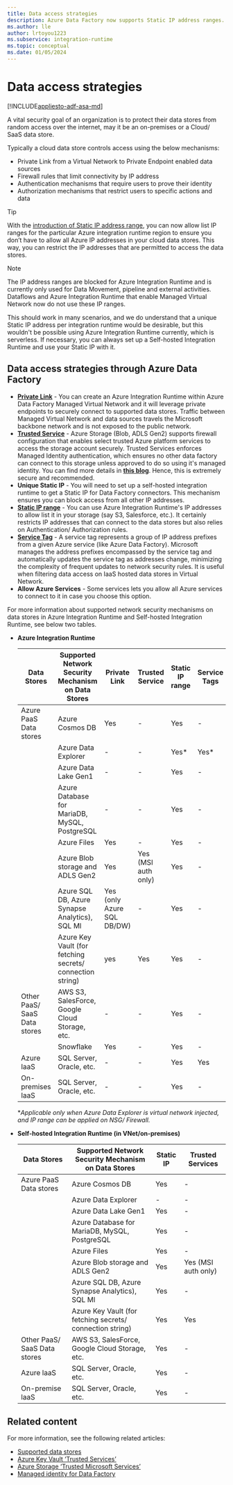```yaml
---
title: Data access strategies
description: Azure Data Factory now supports Static IP address ranges.
ms.author: lle
author: lrtoyou1223
ms.subservice: integration-runtime
ms.topic: conceptual
ms.date: 01/05/2024
---
```


# Data access strategies

[!INCLUDE[appliesto-adf-asa-md](includes/appliesto-adf-asa-md.md)]

A vital security goal of an organization is to protect their data stores from random access over the internet, may it be an on-premises or a Cloud/ SaaS data store.

Typically a cloud data store controls access using the below mechanisms:
* Private Link from a Virtual Network to Private Endpoint enabled data sources
* Firewall rules that limit connectivity by IP address
* Authentication mechanisms that require users to prove their identity
* Authorization mechanisms that restrict users to specific actions and data

> [!TIP]
> With the [introduction of Static IP address range](./azure-integration-runtime-ip-addresses.md), you can now allow list IP ranges for the particular Azure integration runtime region to ensure you don’t have to allow all Azure IP addresses in your cloud data stores. This way, you can restrict the IP addresses that are permitted to access the data stores.

> [!NOTE]
> The IP address ranges are blocked for Azure Integration Runtime and is currently only used for Data Movement, pipeline and external activities. Dataflows and Azure Integration Runtime that enable Managed Virtual Network now do not use these IP ranges.

This should work in many scenarios, and we do understand that a unique Static IP address per integration runtime would be desirable, but this wouldn't be possible using Azure Integration Runtime currently, which is serverless. If necessary, you can always set up a Self-hosted Integration Runtime and use your Static IP with it.

## Data access strategies through Azure Data Factory

* **[Private Link](../private-link/private-link-overview.md)** - You can create an Azure Integration Runtime within Azure Data Factory Managed Virtual Network and it will leverage private endpoints to securely connect to supported data stores. Traffic between Managed Virtual Network and data sources travels the Microsoft backbone network and is not exposed to the public network.
* **[Trusted Service](../storage/common/storage-network-security.md#exceptions)** - Azure Storage (Blob, ADLS Gen2) supports firewall configuration that enables select trusted Azure platform services to access the storage account securely. Trusted Services enforces Managed Identity authentication, which ensures no other data factory can connect to this storage unless approved to do so using it's managed identity. You can find more details in **[this blog](https://techcommunity.microsoft.com/t5/azure-data-factory/data-factory-is-now-a-trusted-service-in-azure-storage-and-azure/ba-p/964993)**. Hence, this is extremely secure and recommended.
* **Unique Static IP** - You will need to set up a self-hosted integration runtime to get a Static IP for Data Factory connectors. This mechanism ensures you can block access from all other IP addresses.
* **[Static IP range](./azure-integration-runtime-ip-addresses.md)** - You can use Azure Integration Runtime's IP addresses to allow list it in your storage (say S3, Salesforce, etc.). It certainly restricts IP addresses that can connect to the data stores but also relies on Authentication/ Authorization rules.
* **[Service Tag](../virtual-network/service-tags-overview.md)** - A service tag represents a group of IP address prefixes from a given Azure service (like Azure Data Factory). Microsoft manages the address prefixes encompassed by the service tag and automatically updates the service tag as addresses change, minimizing the complexity of frequent updates to network security rules. It is useful when filtering data access on IaaS hosted data stores in Virtual Network.
* **Allow Azure Services** - Some services lets you allow all Azure services to connect to it in case you choose this option.

For more information about supported network security mechanisms on data stores in Azure Integration Runtime and Self-hosted Integration Runtime, see below two tables.
* **Azure Integration Runtime**

   | Data Stores                  | Supported Network Security Mechanism on Data Stores | Private Link     | Trusted Service     | Static IP range | Service Tags | Allow Azure Services |
    |------------------------------|-------------------------------------------------------------|---------------------|-----------------|--------------|----------------------|-----------------|
    | Azure PaaS Data stores       | Azure Cosmos DB                                     | Yes              | -                   | Yes             | -            | Yes                  |
    |                              | Azure Data Explorer                                 | -                | -                   | Yes*            | Yes*         | -                    |
    |                              | Azure Data Lake Gen1                                | -                | -                   | Yes             | -            | Yes                  |
    |                              | Azure Database for MariaDB, MySQL, PostgreSQL       | -                | -                   | Yes             | -            | Yes                  |
    |                              | Azure Files                                  | Yes              | -                   | Yes             | -            | .                    |
    |                              | Azure Blob storage and ADLS Gen2                     | Yes              | Yes (MSI auth only) | Yes             | -            | .                    |
    |                              | Azure SQL DB,  Azure Synapse Analytics), SQL   Ml  | Yes (only Azure SQL DB/DW)        | -                   | Yes             | -            | Yes                  |
    |                              | Azure Key Vault (for fetching secrets/   connection string) | yes      | Yes                 | Yes             | -            | -                    |
    | Other PaaS/ SaaS Data stores | AWS   S3, SalesForce, Google Cloud Storage, etc.    | -                | -                   | Yes             | -            | -                    |
    |                               | Snowflake                                         |   Yes             |   -                 | Yes             | -         | -                         |
    | Azure IaaS                   | SQL Server, Oracle,   etc.                          | -                | -                   | Yes             | Yes          | -                    |
    | On-premises IaaS              | SQL Server, Oracle,   etc.                          | -                | -                   | Yes             | -            | - 
    
    
    **Applicable only when Azure Data Explorer is virtual network injected, and IP range can be applied on NSG/ Firewall.*

* **Self-hosted Integration Runtime (in VNet/on-premises)**

    | Data   Stores                  | Supported Network   Security Mechanism on Data Stores         | Static IP | Trusted   Services  |
    |--------------------------------|---------------------------------------------------------------|-----------|---------------------|
    | Azure PaaS   Data stores       | Azure Cosmos DB                                               | Yes       | -                   |
    |                                | Azure Data Explorer                                           | -         | -                   |
    |                                | Azure Data Lake Gen1                                          | Yes       | -                   |
    |                                | Azure Database for   MariaDB, MySQL, PostgreSQL               | Yes       | -                   |
    |                                | Azure Files                                            | Yes       | -                   |
    |                                | Azure Blob storage and ADLS Gen2                             | Yes       | Yes (MSI auth only) |
    |                                | Azure SQL DB, Azure Synapse Analytics), SQL   Ml          | Yes       | -                   |
    |                                | Azure Key Vault (for   fetching secrets/   connection string) | Yes       | Yes                 |
    | Other PaaS/   SaaS Data stores | AWS   S3, SalesForce, Google Cloud Storage, etc.              | Yes       | -                   |
    | Azure laaS                     | SQL Server,   Oracle,   etc.                                  | Yes       | -                   |
    | On-premise   laaS              | SQL Server,   Oracle,   etc.                                  | Yes       | -                   |

## Related content

For more information, see the following related articles:
* [Supported data stores](./copy-activity-overview.md#supported-data-stores-and-formats)
* [Azure Key Vault ‘Trusted Services’](/azure/key-vault/general/overview-vnet-service-endpoints#trusted-services)
* [Azure Storage ‘Trusted Microsoft Services’](../storage/common/storage-network-security.md#trusted-microsoft-services)
* [Managed identity for Data Factory](./data-factory-service-identity.md)
